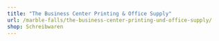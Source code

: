 ```yaml
---
title: "The Business Center Printing & Office Supply"
url: /marble-falls/the-business-center-printing-und-office-supply/
shop: Schreibwaren
---
```

